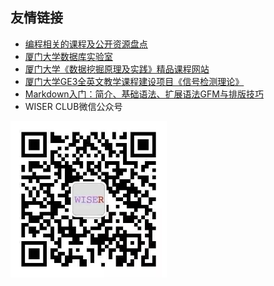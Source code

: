 ## 友情链接

- [编程相关的课程及公开资源盘点](https://zhuanlan.zhihu.com/p/296928345)
- [厦门大学数据库实验室](http://dblab.xmu.edu.cn/)
- [厦门大学《数据挖掘原理及实践》精品课程网站](http://mirel.xmu.edu.cn/course/DM/)
- [厦门大学GE3全英文教学课程建设项目《信号检测理论》](http://mirel.xmu.edu.cn/course/SPD/)
- [Markdown入门：简介、基础语法、扩展语法GFM与排版技巧](https://zhuanlan.zhihu.com/p/261016461)
- WISER CLUB微信公众号

<img src="WISERCLUB微信公众号二维码.jpeg" width = "250" height = "250" alt="WISERCLUB微信公众号二维码" />
